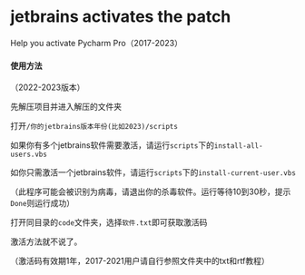 # jetbrains activates the patch
 Help you activate Pycharm Pro（2017-2023）
#### 使用方法
（2022-2023版本）

先解压项目并进入解压的文件夹

打开`/你的jetbrains版本年份(比如2023)/scripts`

如果你有多个jetbrains软件需要激活，请运行`scripts`下的`install-all-users.vbs`

如你只需激活一个jetbrains软件，请运行`scripts`下的`install-current-user.vbs`

（此程序可能会被识别为病毒，请退出你的杀毒软件。运行等待10到30秒，提示`Done`则运行成功）

打开同目录的`code`文件夹，选择`软件.txt`即可获取激活码

激活方法就不说了。

（激活码有效期1年，2017-2021用户请自行参照文件夹中的txt和rtf教程）